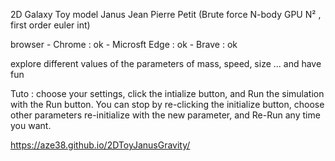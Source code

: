2D Galaxy Toy model Janus Jean Pierre Petit (Brute force N-body GPU N² , first order euler int)

browser - Chrome : ok 
        - Microsft Edge : ok
        - Brave : ok 

explore different values ​​of the parameters of mass, speed, size ...  and have fun

Tuto : 
choose your settings, click the intialize button, and Run the simulation with the Run button.
You can stop by re-clicking the initialize button, choose other parameters re-initialize with the new parameter, and Re-Run any time you want.

https://aze38.github.io/2DToyJanusGravity/
